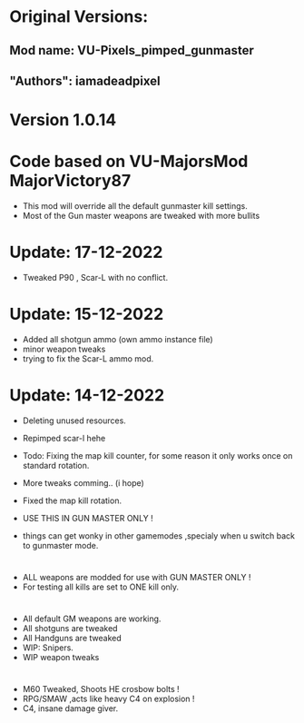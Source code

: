 # Original Versions:
## Mod name: VU-Pixels_pimped_gunmaster
## "Authors": iamadeadpixel

# Version 1.0.14
# Code based on VU-MajorsMod MajorVictory87
- This mod will override all the default gunmaster kill settings.
- Most of the Gun master weapons are tweaked with more bullits
#
# Update: 17-12-2022
- Tweaked P90 , Scar-L with no conflict.

# Update: 15-12-2022
- Added all shotgun ammo (own ammo instance file)
- minor weapon tweaks
- trying to fix the Scar-L ammo mod.

# Update: 14-12-2022
- Deleting unused resources.
- Repimped scar-l hehe
- Todo: Fixing the map kill counter, for some reason it only works once on standard rotation.
- More tweaks comming.. (i hope)
- Fixed the map kill rotation.

- USE THIS IN GUN MASTER ONLY !
- things can get wonky in other gamemodes ,specialy when u switch back to gunmaster mode.
#
- ALL weapons are modded for use with GUN MASTER ONLY !
- For testing all kills are set to ONE kill only.
#
- All default GM weapons are working.
- All shotguns are tweaked
- All Handguns are tweaked
- WIP: Snipers.
- WIP weapon tweaks
#
- M60 Tweaked, Shoots HE crosbow bolts !
- RPG/SMAW ,acts like heavy C4 on explosion !
- C4, insane damage giver.

